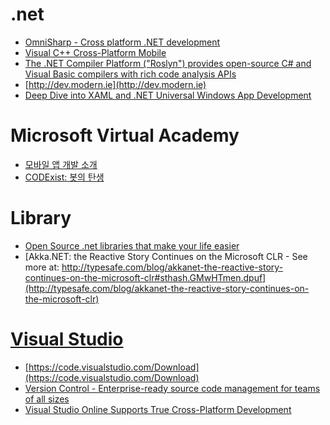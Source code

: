 .net
====
* [OmniSharp - Cross platform .NET development](http://www.omnisharp.net/)
* [Visual C++ Cross-Platform Mobile](https://www.visualstudio.com/en-us/explore/cplusplus-mdd-vs)
* [The .NET Compiler Platform ("Roslyn") provides open-source C# and Visual Basic compilers with rich code analysis APIs](https://github.com/dotnet/roslyn)
* [http://dev.modern.ie](http://dev.modern.ie)
* [Deep Dive into XAML and .NET Universal Windows App Development](http://channel9.msdn.com/Events/Build/2015/2-790)

# Microsoft Virtual Academy
* [모바일 앱 개발 소개](http://www.microsoftvirtualacademy.com/training-courses/introduction-to-mobile-app-development_kor?m=13819&ct=38368)
* [CODExist: 봇의 탄생](http://www.microsoftvirtualacademy.com/training-courses/983e5d39-bf9f-4958-9d21-6a00e8aec841?m=16166&ct=42864)

# Library
* [Open Source .net libraries that make your life easier](http://thomasvm.github.io/blog/2015/03/17/open-source-net-libraries-that-make-your-life-easier/)
* [Akka.NET: the Reactive Story Continues on the Microsoft CLR - See more at: http://typesafe.com/blog/akkanet-the-reactive-story-continues-on-the-microsoft-clr#sthash.GMwHTmen.dpuf](http://typesafe.com/blog/akkanet-the-reactive-story-continues-on-the-microsoft-clr)

# [Visual Studio](https://code.visualstudio.com)
* [https://code.visualstudio.com/Download](https://code.visualstudio.com/Download)
* [Version Control - Enterprise-ready source code management for teams of all sizes](https://www.visualstudio.com/en-us/version-control-vs)
* [Visual Studio Online Supports True Cross-Platform Development](http://blogs.msdn.com/b/visualstudioalm/archive/2015/06/05/visual-studio-online-supports-true-cross_2d00_platform-development-_2200_team-explorer-everywhere_2200_-tee-jenkins-git-xcode-mac-tfs-vso-_2200_visual-studio-online_2200_.aspx)